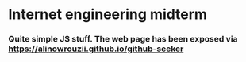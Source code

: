 # Internet engineering midterm
### Quite simple JS stuff. The web page has been exposed via https://alinowrouzii.github.io/github-seeker
